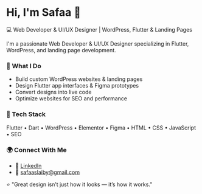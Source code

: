 # Hi, I'm Safaa 👋


💻 Web Developer & UI/UX Designer | WordPress, Flutter & Landing Pages


I'm a passionate Web Developer & UI/UX Designer specializing in Flutter, WordPress, and landing page development.


### 🚀 What I Do
- Build custom WordPress websites & landing pages
- Design Flutter app interfaces & Figma prototypes
- Convert designs into live code
- Optimize websites for SEO and performance

### 🧰 Tech Stack
Flutter • Dart • WordPress • Elementor • Figma  • HTML • CSS • JavaScript • SEO

### 🌍 Connect With Me

- 💼 [LinkedIn](https://linkedin.com/in/safaaslaiby)
- 📧 safaaslaiby@gmail.com

⭐ "Great design isn’t just how it looks — it’s how it works."
